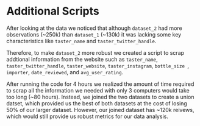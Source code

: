 # Additional Scripts

After looking at the data we noticed that although `dataset_2` had more observations (~250k) than `dataset_1` (~130k) it was lacking some key characteristics like `taster_name` and `taster_twitter_handle`.


Therefore, to make `dataset_2` more robust we created a script to scrap addtional information from the website such as `taster_name`, `taster_twitter_handle`, `taster_website`, `taster_instagram`, `bottle_size `, `importer`,  `date_reviewed`, and `avg_user_rating`.


After running the code for 4 hours we realized the amount of time required to scrap all the information we needed with only 3 computers would take too long (~80 hours). Instead, we joined the two datasets to create a union datset, which provided us the best of both datasets at the cost of losing 50% of our larger dataset. However, our joined dataset has ~120k reivews, which would still provide us robust metrics for our data analysis.
